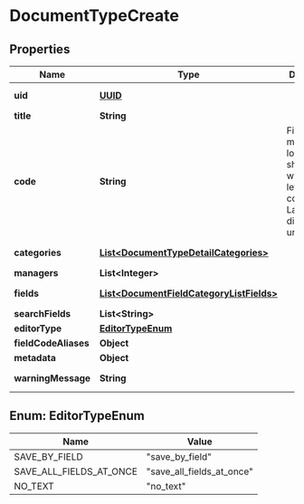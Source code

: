 

# DocumentTypeCreate

## Properties

Name | Type | Description | Notes
------------ | ------------- | ------------- | -------------
**uid** | [**UUID**](UUID.md) |  |  [optional] [readonly]
**title** | **String** |  | 
**code** | **String** | Field codes must be lowercase, should start with a Latin letter, and contain  only Latin letters, digits, and underscores. | 
**categories** | [**List&lt;DocumentTypeDetailCategories&gt;**](DocumentTypeDetailCategories.md) |  |  [optional] [readonly]
**managers** | **List&lt;Integer&gt;** |  |  [optional]
**fields** | [**List&lt;DocumentFieldCategoryListFields&gt;**](DocumentFieldCategoryListFields.md) |  |  [optional] [readonly]
**searchFields** | **List&lt;String&gt;** |  |  [optional]
**editorType** | [**EditorTypeEnum**](#EditorTypeEnum) |  |  [optional]
**fieldCodeAliases** | **Object** |  |  [optional]
**metadata** | **Object** |  |  [optional]
**warningMessage** | **String** |  |  [optional] [readonly]



## Enum: EditorTypeEnum

Name | Value
---- | -----
SAVE_BY_FIELD | &quot;save_by_field&quot;
SAVE_ALL_FIELDS_AT_ONCE | &quot;save_all_fields_at_once&quot;
NO_TEXT | &quot;no_text&quot;




